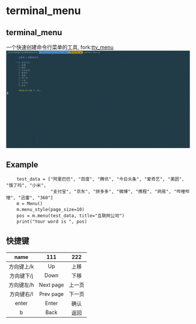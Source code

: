 # terminal_menu

## terminal_menu  

一个快速创建命令行菜单的工具, fork:[tty_menu](https://github.com/gojuukaze/tty_menu) 
![avatar](menu.gif) 


## Example  
```
    test_data = ["阿里巴巴", "百度", "腾讯", "今日头条", "爱奇艺", "美团", "饿了吗", "小米",
                 "支付宝", "京东", "拼多多", "微博", "携程", "网易", "哔哩哔哩", "迅雷", "360"]
    m = Menu()
    m.menu_style(page_size=10)
    pos = m.menu(test_data, title="互联网公司")
    print("Your word is ", pos)
```


## 快捷键

name | 111 | 222
:-: | :-: | :-:
方向键上/k | Up | 上移
方向键下/j | Down | 下移
方向键左/h | Next page | 上一页
方向键右/l | Prev page | 下一页
enter | Enter | 确认
b | Back | 返回 


